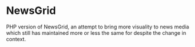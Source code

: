 NewsGrid
========

PHP version of NewsGrid, an attempt to bring more visuality to news media which still has maintained more or less the same for despite the change in context.
